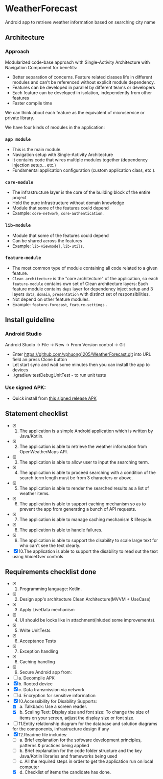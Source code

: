 # WeatherForecast
Android app to retrieve weather information based on searching city name

## Architecture
### Approach
Modularized code-base approach with Single-Activity Architecture with Navigation Component for benefits:

- Better separation of concerns. Feature related classes life in different modules and can't be referenced without explicit module dependency.
- Features can be developed in parallel by different teams or developers
- Each feature can be developed in isolation, independently from other features
- Faster compile time

We can think about each feature as the equivalent of microservice or private library.

We have four kinds of modules in the application:

### `app module`
- This is the main module. 
- Navigation setup with Single-Activity Architecture
- It contains code that wires multiple modules together (dependency injection setup... etc.) 
- Fundamental application configuration (custom application class, etc.).

### `core-module`
- The infrastructure layer is the core of the building block of the entire project
- Hold the pure infrastructure without domain knowledge
- Module that some of the features could depend
- Example: `core-network`, `core-authentication`.


### `lib-module`
- Module that some of the features could depend
- Can be shared across the features
- Example: `lib-viewmodel`, `lib-utils`. 

### `feature-module`
- The most common type of module containing all code related to a given feature.
- `Clean architecture` is the "core architecture" of the application, so each `feature-module` contains own set of Clean architecture layers:
Each feature module contains `deps` layer for dependency inject setup and 3 layers `data`, `domain`, `presentation` with distinct set of responsibilities.
- Not depend on other feature modules.
- Example: `feature-forecast`, `feature-settings` .

## Install guideline

### Android Studio

Android Studio -> File -> New -> From Version control -> Git
- Enter https://github.com/vphuong1205/WeatherForecast.git into URL field an press Clone button
- Let start sync and wait some minutes then you can install the app to devices
- ./gradlew testDebugUnitTest - to run unit tests

### Use signed APK:
- Quick install from [this signed release APK](https://github.com/vphuong1205/WeatherForecast/blob/master/app/release/app-release.apk)


## Statement checklist
- [x] 1. The application is a simple Android application which is written by Java/Kotlin.
- [x] 2. The application is able to retrieve the weather information from OpenWeatherMaps
API.
- [x] 3. The application is able to allow user to input the searching term.
- [x] 4. The application is able to proceed searching with a condition of the search term length
must be from 3 characters or above.
- [x] 5. The application is able to render the searched results as a list of weather items.
- [x] 6. The application is able to support caching mechanism so as to prevent the app from
generating a bunch of API requests.
- [x] 7. The application is able to manage caching mechanism & lifecycle.
- [x] 8. The application is able to handle failures.
- [x] 9. The application is able to support the disability to scale large text for who can't see the
text clearly.
- [x] 10.The application is able to support the disability to read out the text using VoiceOver
controls.

## Requirements checklist done
- [x] 1. Programming language: Kotlin.
- [x] 2. Design app's architecture Clean Architecture(MVVM + UseCase)
- [x] 3. Apply LiveData mechanism
- [x] 4. UI should be looks like in attachment(Inluded some improvements).
- [x] 5. Write UnitTests
- [x] 6. Acceptance Tests
- [x] 7. Exception handling
- [x] 8. Caching handling
- [x] 9. Secure Android app from:
- [ ] a. Decompile APK
- [x] b. Rooted device
- [x] c. Data transmission via network
- [ ] d. Encryption for sensitive information
- [x] 10.Accessibility for Disability Supports:
  - [x] a. Talkback: Use a screen reader.
  - [x] b. Scaling Text: Display size and font size: To change the size of items on your screen,
adjust the display size or font size.
- [ ] 11.Entity relationship diagram for the database and solution diagrams for the
components, infrastructure design if any
- [x] 12.Readme file includes:
  - [ ] a. Brief explanation for the software development principles, patterns & practices being
applied
  - [ ] b. Brief explanation for the code folder structure and the key Java/Kotlin libraries and
frameworks being used
  - [ ] c. All the required steps in order to get the application run on local computer
  - [x] d. Checklist of items the candidate has done.

